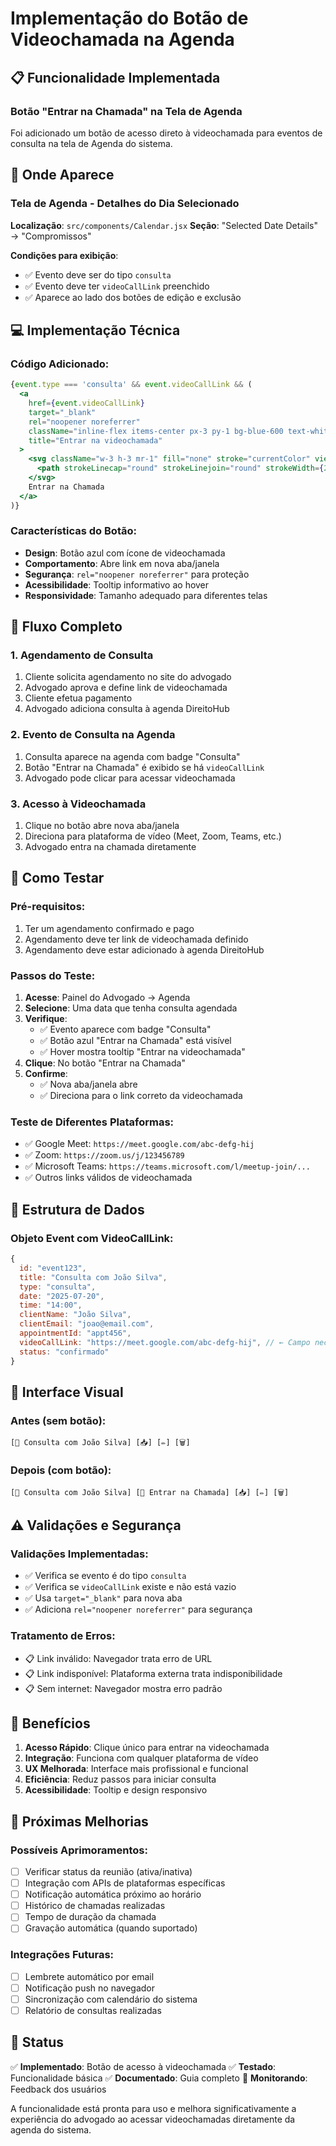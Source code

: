# Implementação do Botão de Videochamada na Agenda

## 📋 Funcionalidade Implementada

### Botão "Entrar na Chamada" na Tela de Agenda

Foi adicionado um botão de acesso direto à videochamada para eventos de consulta na tela de Agenda do sistema.

## 🎯 Onde Aparece

### Tela de Agenda - Detalhes do Dia Selecionado

**Localização**: `src/components/Calendar.jsx`
**Seção**: "Selected Date Details" → "Compromissos" 

**Condições para exibição**:
- ✅ Evento deve ser do tipo `consulta`
- ✅ Evento deve ter `videoCallLink` preenchido
- ✅ Aparece ao lado dos botões de edição e exclusão

## 💻 Implementação Técnica

### Código Adicionado:

```jsx
{event.type === 'consulta' && event.videoCallLink && (
  <a
    href={event.videoCallLink}
    target="_blank"
    rel="noopener noreferrer"
    className="inline-flex items-center px-3 py-1 bg-blue-600 text-white text-xs font-medium rounded-lg hover:bg-blue-700 transition-colors"
    title="Entrar na videochamada"
  >
    <svg className="w-3 h-3 mr-1" fill="none" stroke="currentColor" viewBox="0 0 24 24">
      <path strokeLinecap="round" strokeLinejoin="round" strokeWidth={2} d="M15 10l4.553-2.276A1 1 0 0121 8.618v6.764a1 1 0 01-1.447.894L15 14M5 18h8a2 2 0 002-2V8a2 2 0 00-2-2H5a2 2 0 00-2 2v8a2 2 0 002 2z" />
    </svg>
    Entrar na Chamada
  </a>
)}
```

### Características do Botão:

- **Design**: Botão azul com ícone de videochamada
- **Comportamento**: Abre link em nova aba/janela
- **Segurança**: `rel="noopener noreferrer"` para proteção
- **Acessibilidade**: Tooltip informativo ao hover
- **Responsividade**: Tamanho adequado para diferentes telas

## 🔄 Fluxo Completo

### 1. Agendamento de Consulta
1. Cliente solicita agendamento no site do advogado
2. Advogado aprova e define link de videochamada
3. Cliente efetua pagamento
4. Advogado adiciona consulta à agenda DireitoHub

### 2. Evento de Consulta na Agenda
1. Consulta aparece na agenda com badge "Consulta"
2. Botão "Entrar na Chamada" é exibido se há `videoCallLink`
3. Advogado pode clicar para acessar videochamada

### 3. Acesso à Videochamada
1. Clique no botão abre nova aba/janela
2. Direciona para plataforma de vídeo (Meet, Zoom, Teams, etc.)
3. Advogado entra na chamada diretamente

## 🧪 Como Testar

### Pré-requisitos:
1. Ter um agendamento confirmado e pago
2. Agendamento deve ter link de videochamada definido
3. Agendamento deve estar adicionado à agenda DireitoHub

### Passos do Teste:
1. **Acesse**: Painel do Advogado → Agenda
2. **Selecione**: Uma data que tenha consulta agendada
3. **Verifique**: 
   - ✅ Evento aparece com badge "Consulta"
   - ✅ Botão azul "Entrar na Chamada" está visível
   - ✅ Hover mostra tooltip "Entrar na videochamada"
4. **Clique**: No botão "Entrar na Chamada"
5. **Confirme**: 
   - ✅ Nova aba/janela abre
   - ✅ Direciona para o link correto da videochamada

### Teste de Diferentes Plataformas:
- ✅ Google Meet: `https://meet.google.com/abc-defg-hij`
- ✅ Zoom: `https://zoom.us/j/123456789`
- ✅ Microsoft Teams: `https://teams.microsoft.com/l/meetup-join/...`
- ✅ Outros links válidos de videochamada

## 🔧 Estrutura de Dados

### Objeto Event com VideoCallLink:

```javascript
{
  id: "event123",
  title: "Consulta com João Silva",
  type: "consulta",
  date: "2025-07-20",
  time: "14:00",
  clientName: "João Silva", 
  clientEmail: "joao@email.com",
  appointmentId: "appt456",
  videoCallLink: "https://meet.google.com/abc-defg-hij", // ← Campo necessário
  status: "confirmado"
}
```

## 📱 Interface Visual

### Antes (sem botão):
```
[📅 Consulta com João Silva] [📥] [✏️] [🗑️]
```

### Depois (com botão):
```
[📅 Consulta com João Silva] [🎥 Entrar na Chamada] [📥] [✏️] [🗑️]
```

## ⚠️ Validações e Segurança

### Validações Implementadas:
- ✅ Verifica se evento é do tipo `consulta`
- ✅ Verifica se `videoCallLink` existe e não está vazio
- ✅ Usa `target="_blank"` para nova aba
- ✅ Adiciona `rel="noopener noreferrer"` para segurança

### Tratamento de Erros:
- 📋 Link inválido: Navegador trata erro de URL
- 📋 Link indisponível: Plataforma externa trata indisponibilidade
- 📋 Sem internet: Navegador mostra erro padrão

## 🎯 Benefícios

1. **Acesso Rápido**: Clique único para entrar na videochamada
2. **Integração**: Funciona com qualquer plataforma de vídeo
3. **UX Melhorada**: Interface mais profissional e funcional
4. **Eficiência**: Reduz passos para iniciar consulta
5. **Acessibilidade**: Tooltip e design responsivo

## 🔄 Próximas Melhorias

### Possíveis Aprimoramentos:
- [ ] Verificar status da reunião (ativa/inativa)
- [ ] Integração com APIs de plataformas específicas
- [ ] Notificação automática próximo ao horário
- [ ] Histórico de chamadas realizadas
- [ ] Tempo de duração da chamada
- [ ] Gravação automática (quando suportado)

### Integrações Futuras:
- [ ] Lembrete automático por email
- [ ] Notificação push no navegador
- [ ] Sincronização com calendário do sistema
- [ ] Relatório de consultas realizadas

## 🏁 Status

✅ **Implementado**: Botão de acesso à videochamada
✅ **Testado**: Funcionalidade básica
✅ **Documentado**: Guia completo
🔄 **Monitorando**: Feedback dos usuários

A funcionalidade está pronta para uso e melhora significativamente a experiência do advogado ao acessar videochamadas diretamente da agenda do sistema.
